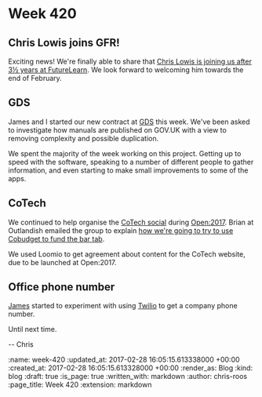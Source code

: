 Week 420
========

## Chris Lowis joins GFR!

Exciting news! We're finally able to share that [Chris Lowis is joining us after 3½ years at FutureLearn][chris-lowis-tweet]. We look forward to welcoming him towards the end of February.

## GDS

James and I started our new contract at [GDS][gds] this week. We've been asked to investigate how manuals are published on GOV.UK with a view to removing complexity and possible duplication.

We spent the majority of the week working on this project. Getting up to speed with the software, speaking to a number of different people to gather information, and even starting to make small improvements to some of the apps.

## CoTech

We continued to help organise the [CoTech social][cotech-social] during [Open:2017][open-2017]. Brian at Outlandish emailed the group to explain [how we're going to try to use Cobudget to fund the bar tab][brian-cobudget-email].

We used Loomio to get agreement about content for the CoTech website, due to be launched at Open:2017.

## Office phone number

[James][james-mead] started to experiment with using [Twilio][twilio] to get a company phone number.

Until next time.

-- Chris

[brian-cobudget-email]: https://www.email-lists.org/pipermail/tech-coops/2017-February/000010.html
[chris-lowis-tweet]: https://twitter.com/chrislowis/status/827432936463036416
[cotech-social]: https://wiki.coops.tech/wiki/CoTech_Social_Feb_2017
[gds]: https://gds.blog.gov.uk/
[james-mead]: /james-mead
[open-2017]: https://2017.open.coop/
[twilio]: https://www.twilio.com/

:name: week-420
:updated_at: 2017-02-28 16:05:15.613338000 +00:00
:created_at: 2017-02-28 16:05:15.613328000 +00:00
:render_as: Blog
:kind: blog
:draft: true
:is_page: true
:written_with: markdown
:author: chris-roos
:page_title: Week 420
:extension: markdown
